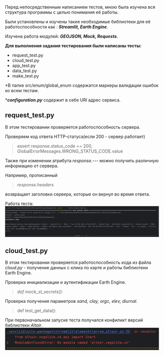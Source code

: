 Перед непосредственным написанием тестов, мною была изучена вся структура программы с целью понимания её работы. 

Были установлены и изучены такие необходимые библиотеки для её работоспособности как : **_Streamlit, Earth Engine_**.

Изучена работа модулей: **_GEOJSON, Mock, Requests_**.


**Для выполнения задания тестирования были написаны тесты:**
* request_test.py
* cloud_test.py
* app_test.py
* data_test.py
* make_test.py

*В папке src/enum/global_enum содержатся маркеры валидации ошибок ко всем тестам.

***_configuration.py_** содержит в себе URl адрес сервиса.
## request_test.py
В этом тестировании проверяется работоспособность сервера.

Проверяем код ответа HTTP-статуса(если 200 - сервер работает)
>assert response.status_code == 200, GlobalErrorMessages.WRONG_STATUS_CODE.value

Также при изменении атрибута _response.---_ можно получить различную информацию от сервера. 

Например, прописанный 
>_response.headers_

возвращает заголовки сервера, которые он вернул во время ответа.

Работа теста:
![](pictures/тест1.png)
## cloud_test.py
В этом тестировании проверяется работоспособность кода из файла _cloud.py_ - получение данных с клика по карте и работы библиотеки Earth Engine.


Проверка инициализации и аутентификации  Earth Engine.
>_def mock_st_secrets():_


Проверка получения параметров _sand, clay, orgc, elev, diurnal_.
>def test_get_data():

При первоначальном запуске теста получался конфиликт версий библиотеки _Altair_.
![](pictures/тест2_1.png)
